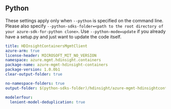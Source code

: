 ## Python

These settings apply only when `--python` is specified on the command line.
Please also specify `--python-sdks-folder=<path to the root directory of your azure-sdk-for-python clone>`.
Use `--python-mode=update` if you already have a setup.py and just want to update the code itself.

``` yaml $(python)
title: HDInsightContainersMgmtClient
azure-arm: true
license-header: MICROSOFT_MIT_NO_VERSION
namespace: azure.mgmt.hdinsight.containers
package-name: azure-mgmt-hdinsight-containers
package-version: 1.0.0b1
clear-output-folder: true
```

``` yaml $(python)
no-namespace-folders: true
output-folder: $(python-sdks-folder)/hdinsight/azure-mgmt-hdinsightcontainers/azure/mgmt/hdinsightcontainers
```

``` yaml $(python)
modelerfour:
  lenient-model-deduplication: true
```
